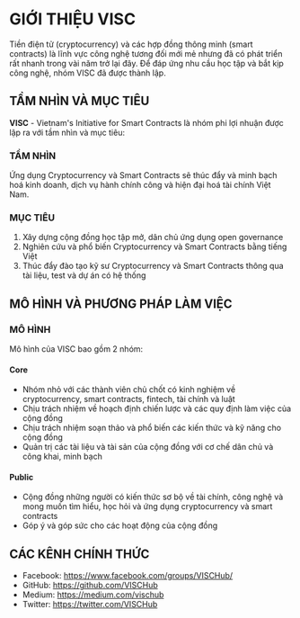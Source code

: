 # GIỚI THIỆU VISC

Tiền điện tử (cryptocurrency) và các hợp đồng thông minh (smart contracts) là lĩnh vực công nghệ tương đối mới mẻ nhưng đã có phát triển rất nhanh trong vài năm trở lại đây. Để đáp ứng nhu cầu học tập và bắt kịp công nghệ, nhóm VISC đã được thành lập.

## TẦM NHÌN VÀ MỤC TIÊU

**VISC** - Vietnam's Initiative for Smart Contracts là nhóm phi lợi nhuận được lập ra với tầm nhìn và mục tiêu:

### TẦM NHÌN

Ứng dụng Cryptocurrency và Smart Contracts sẽ thúc đẩy và minh bạch hoá kinh doanh, dịch vụ hành chính công và hiện đại hoá tài chính Việt Nam.

### MỤC TIÊU

1. Xây dựng cộng đồng học tập mở, dân chủ ứng dụng open governance
2. Nghiên cứu và phổ biến Cryptocurrency và Smart Contracts bằng tiếng Việt
3. Thúc đẩy đào tạo kỹ sư Cryptocurrency và Smart Contracts thông qua tài liệu, test và dự án có hệ thống

## MÔ HÌNH VÀ PHƯƠNG PHÁP LÀM VIỆC

### MÔ HÌNH

Mô hình của VISC bao gồm 2 nhóm:

#### Core

* Nhóm nhỏ với các thành viên chủ chốt có kinh nghiệm về cryptocurrency, smart contracts, fintech, tài chính và luật
* Chịu trách nhiệm về hoạch định chiến lược và các quy định làm việc của cộng đồng
* Chịu trách nhiệm soạn thảo và phổ biến các kiến thức và kỹ năng cho cộng đồng
* Quản trị các tài liệu và tài sản của cộng đồng với cơ chế dân chủ và công khai, minh bạch

#### Public

* Cộng đồng những người có kiến thức sơ bộ về tài chính, công nghệ và mong muốn tìm hiểu, học hỏi và ứng dụng cryptocurrency và smart contracts
* Góp ý và góp sức cho các hoạt động của cộng đồng

## CÁC KÊNH CHÍNH THỨC

* Facebook: https://www.facebook.com/groups/VISCHub/
* GitHub: https://github.com/VISCHub
* Medium: https://medium.com/vischub
* Twitter: https://twitter.com/VISCHub
